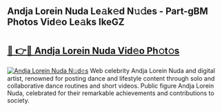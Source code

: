 ## Andja Lorein Nuda Le𝚊k𝚎d N𝚞𝚍es - Part-gBM Photos Vid𝚎o Le𝚊ks IkeGZ

# <h2><a href="http://fbdjhvs.evod.top/?m=Andja+Lorein+Nuda">🔗 👉🔴 Andja Lorein Nuda Vid𝚎o Ph𝚘t𝚘s</a></h2>

[![Andja Lorein Nuda N𝚞d𝚎s](https://i.imgur.com/8V9OHl7.gif)](http://fbdjhvs.evod.top/?m=Andja+Lorein+Nuda)
Web celebrity Andja Lorein Nuda and digital artist, renowned for posting dance and lifestyle content through solo and collaborative dance routines and short videos. Public figure Andja Lorein Nuda, celebrated for their remarkable achievements and contributions to society. 
